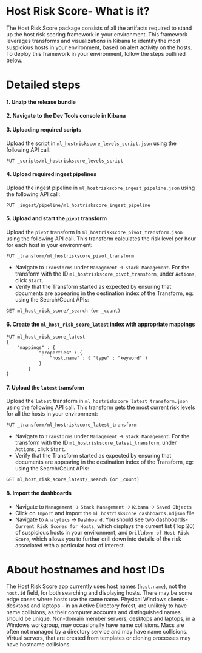 # Host Risk Score- What is it?

The Host Risk Score package consists of all the artifacts required to stand up the host risk scoring framework in your environment. This framework leverages transforms and visualizations in Kibana to identify the most suspicious hosts in your environment, based on alert activity on the hosts. 
To deploy this framework in your environment, follow the steps outlined below.

# Detailed steps

#### 1. Unzip the release bundle

#### 2. Navigate to the Dev Tools console in Kibana

#### 3. Uploading required scripts

Upload the script in `ml_hostriskscore_levels_script.json` using the following API call:


```
PUT _scripts/ml_hostriskscore_levels_script
```

#### 4. Upload required ingest pipelines

Upload the ingest pipeline in `ml_hostriskscore_ingest_pipeline.json` using the following API call:


```
PUT _ingest/pipeline/ml_hostriskscore_ingest_pipeline
```

#### 5. Upload and start the `pivot` transform

Upload the `pivot` transform in `ml_hostriskscore_pivot_transform.json` using the following API call. This transform calculates the risk level per hour for each host in your environment:


```
PUT _transform/ml_hostriskscore_pivot_transform
```

* Navigate to `Transforms` under `Management` -> `Stack Management`. For the transform with the ID `ml_hostriskscore_pivot_transform`, under `Actions`, click `Start`. 
* Verify that the Transform started as expected by ensuring that documents are appearing in the destination index of the Transform, eg: using the Search/Count APIs:


```
GET ml_host_risk_score/_search (or _count)
```

#### 6. Create the `ml_host_risk_score_latest` index with appropriate mappings


```
PUT ml_host_risk_score_latest
{
    "mappings" : {
            "properties" : {
                "host.name" : { "type" : "keyword" }
            }
        }
}
```

#### 7. Upload the `latest` transform

Upload the `latest` transform in `ml_hostriskscore_latest_transform.json` using the following API call. This transform gets the most current risk levels for all the hosts in your environment:


```
PUT _transform/ml_hostriskscore_latest_transform
```

* Navigate to `Transforms` under `Management` -> `Stack Management`. For the transform with the ID `ml_hostriskscore_latest_transform`, under `Actions`, click `Start`. 
* Verify that the Transform started as expected by ensuring that documents are appearing in the destination index of the Transform, eg: using the Search/Count APIs:


```
GET ml_host_risk_score_latest/_search (or _count)
```

#### 8. Import the dashboards

* Navigate to `Management` -> `Stack Management` -> `Kibana` -> `Saved Objects`
* Click on `Import` and import the `ml_hostriskscore_dashboards.ndjson` file
* Navigate to `Analytics` -> `Dashboard`. You should see two dashboards- `Current Risk Scores for Hosts`, which displays the current list (Top 20) of suspicious hosts in your environment, and `Drilldown of Host Risk Score`, which allows you to further drill down into details of the risk associated with a particular host of interest.

# About hostnames and host IDs

The Host Risk Score app currently uses host names (`host.name`), not the `host.id` field, for both searching and displaying hosts. There may be some edge cases where hosts use the same name. Physical Windows clients - desktops and laptops - in an Active Directory forest, are unlikely to have name collisions, as their computer accounts and distinguished names should be unique. Non-domain member servers, desktops and laptops, in a Windows workgroup, may occasionally have name collisions. Macs are often not managed by a directory service and may have name collisions. Virtual servers, that are created from templates or cloning processes may have hostname collisions.
